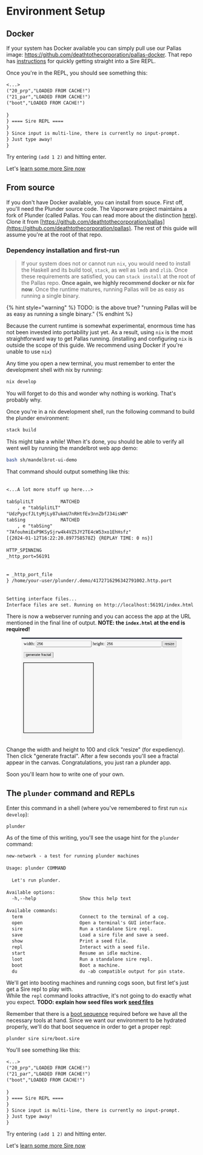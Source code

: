 # Environment Setup

## Docker

If your system has Docker available you can simply pull use our Pallas image: https://github.com/deathtothecorporation/pallas-docker. That repo has [instructions](https://github.com/deathtothecorporation/pallas-docker) for quickly getting straight into a Sire REPL.

Once you're in the REPL, you should see something this:

```
<...>
("20_prp","LOADED FROM CACHE!")
("21_par","LOADED FROM CACHE!")
("boot","LOADED FROM CACHE!")

}
} ==== Sire REPL ====
}
} Since input is multi-line, there is currently no input-prompt.
} Just type away!
}

```

Try entering `(add 1 2)` and hitting enter.

Let's [learn some more Sire now](sire/intro.md)

## From source

If you don't have Docker available, you can install from souce. First off, you'll need the Plunder source code. The Vaporware project maintains a fork of Plunder (called Pallas. You can read more about the distinction [here](/deeper/pallas.md)). Clone it from [https://github.com/deathtothecorporation/pallas](https://github.com/deathtothecorporation/pallas). The rest of this guide will assume you're at the root of that repo.

### Dependency installation and first-run

> If your system does not or cannot run `nix`, you would need to install the Haskell and its build tool, `stack`, as well as `lmdb` and `zlib`. Once these requirements are satisfied, you can `stack install` at the root of the Pallas repo.
> **Once again, we highly recommend docker or nix for now**. Once the runtime matures, running Pallas will be as easy as running a single binary.

{% hint style="warning" %}
TODO: is the above true? "running Pallas will be as easy as running a single binary."
{% endhint %}

Because the current runtime is somewhat experimental, enormous time has not been invested into portability just yet. As a result, using `nix` is the most straightforward way to get Pallas running. (installing and configuring `nix` is outside the scope of this guide. We recommend using Docker if you're unable to use `nix`)

Any time you open a new terminal, you must remember to enter the development shell with nix by running:

```bash
nix develop
```

You will forget to do this and wonder why nothing is working. That's probably why.

Once you're in a nix development shell, run the following command to build the plunder environment:

```bash
stack build
```

This might take a while! When it's done, you should be able to verify all went well by running the mandelbrot web app demo:

```bash
bash sh/mandelbrot-ui-demo
```

That command should output something like this:

```

<...A lot more stuff up here...>

tabSplitLT          MATCHED
    , e "tabSplitLT"          "UdzPypcfJLtyMjLy87ukmU7nRHtfEv3nnZbfJ34isWM"
tabSing             MATCHED
    , e "tabSing"             "7AfouhmiExP9KSySjrw4k4VZ5JY2TE4cW53xo1EhHsfz"
[{2024-01-12T16:22:20.897758578Z} {REPLAY TIME: 0 ns}]

HTTP_SPINNING
_http_port=56191


= _http_port_file
} /home/your-user/plunder/.demo/4172716296342791002.http.port


Setting interface files...
Interface files are set. Running on http://localhost:56191/index.html
```

There is now a webserver running and you can access the app at the URL mentioned in the final line of output. **NOTE: the `index.html` at the end is required!**

<figure><img src="../.gitbook/assets/mandelbrot-ui.png" alt=""><figcaption></figcaption></figure>

Change the width and height to 100 and click "resize" (for expediency). Then click "generate fractal". After a few seconds you'll see a fractal appear in the canvas. Congratulations, you just ran a plunder app.

Soon you'll learn how to write one of your own.

## The `plunder` command and REPLs

Enter this command in a shell (where you've remembered to first run `nix develop`):

```
plunder
```

As of the time of this writing, you'll see the usage hint for the `plunder` command:

```
new-network - a test for running plunder machines

Usage: plunder COMMAND

  Let's run plunder.

Available options:
  -h,--help                Show this help text

Available commands:
  term                     Connect to the terminal of a cog.
  open                     Open a terminal's GUI interface.
  sire                     Run a standalone Sire repl.
  save                     Load a sire file and save a seed.
  show                     Print a seed file.
  repl                     Interact with a seed file.
  start                    Resume an idle machine.
  loot                     Run a standalone sire repl.
  boot                     Boot a machine.
  du                       du -ab compatible output for pin state.

```

We'll get into booting machines and running cogs soon, but first let's just get a Sire repl to play with.\
While the `repl` command looks attractive, it's not going to do exactly what you expect. **TODO: explain how seed files work** [**seed files**](../sire/seeds.md)

Remember that there is a [boot sequence](../overview/boot.md) required before we have all the necessary tools at hand. Since we want our environment to be hydrated properly, we'll do that boot sequence in order to get a proper repl:

```
plunder sire sire/boot.sire
```

You'll see something like this:

```
<...>
("20_prp","LOADED FROM CACHE!")
("21_par","LOADED FROM CACHE!")
("boot","LOADED FROM CACHE!")

}
} ==== Sire REPL ====
}
} Since input is multi-line, there is currently no input-prompt.
} Just type away!
}

```

Try entering `(add 1 2)` and hitting enter.

Let's [learn some more Sire now](sire/intro.md)
